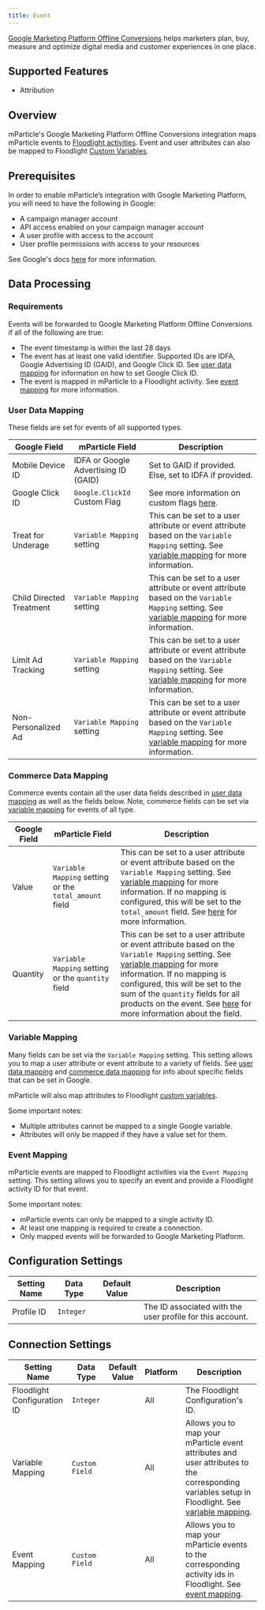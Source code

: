 ```yaml
---
title: Event
---
```


[Google Marketing Platform Offline Conversions](https://marketingplatform.google.com/about/enterprise/) helps marketers plan, buy, measure and optimize digital media and customer experiences in one place.

## Supported Features

* Attribution

## Overview

mParticle's Google Marketing Platform Offline Conversions integration maps mParticle events to [Floodlight activities](https://support.google.com/dcm/answer/2823234?hl=en). Event and user attributes can also be mapped to Floodlight [Custom Variables](https://support.google.com/dcm/answer/2823222?hl=en).

## Prerequisites

In order to enable mParticle’s integration with Google Marketing Platform, you will need to have the following in Google:

* A campaign manager account
* API access enabled on your campaign manager account
* A user profile with access to the account
* User profile permissions with access to your resources

See Google's docs [here](https://developers.google.com/doubleclick-advertisers/getting_started) for more information.

## Data Processing

### Requirements

Events will be forwarded to Google Marketing Platform Offline Conversions if all of the following are true:

* The event timestamp is within the last 28 days
* The event has at least one valid identifier. Supported IDs are IDFA, Google Advertising ID (GAID), and Google Click ID. See [user data mapping](#user-data-mapping) for information on how to set Google Click ID.
* The event is mapped in mParticle to a Floodlight activity. See [event mapping](#event-mapping) for more information.

### User Data Mapping

These fields are set for events of all supported types.

| Google Field | mParticle Field | Description |
| --- | --- | --- |
| Mobile Device ID | IDFA or Google Advertising ID (GAID) | Set to GAID if provided. Else, set to IDFA if provided. |
| Google Click ID | `Google.ClickId` Custom Flag | See more information on custom flags [here](/developers/server/json-reference/#custom_flags). |
| Treat for Underage | `Variable Mapping` setting | This can be set to a user attribute or event attribute based on the `Variable Mapping` setting. See [variable mapping](#variable-mapping) for more information. |
| Child Directed Treatment | `Variable Mapping` setting | This can be set to a user attribute or event attribute based on the `Variable Mapping` setting. See [variable mapping](#variable-mapping) for more information. |
| Limit Ad Tracking | `Variable Mapping` setting | This can be set to a user attribute or event attribute based on the `Variable Mapping` setting. See [variable mapping](#variable-mapping) for more information. |
| Non-Personalized Ad | `Variable Mapping` setting | This can be set to a user attribute or event attribute based on the `Variable Mapping` setting. See [variable mapping](#variable-mapping) for more information. |

### Commerce Data Mapping

Commerce events contain all the user data fields described in [user data mapping](#user-data-mapping) as well as the fields below. Note, commerce fields can be set via [variable mapping](#variable-mapping) for events of all type.

| Google Field | mParticle Field | Description |
| --- | --- | --- |
| Value | `Variable Mapping` setting or the `total_amount` field | This can be set to a user attribute or event attribute based on the `Variable Mapping` setting. See [variable mapping](#variable-mapping) for more information. If no mapping is configured, this will be set to the `total_amount` field. See [here](/developers/server/json-reference/#product_action) for more information.
| Quantity | `Variable Mapping` setting or the `quantity` field | This can be set to a user attribute or event attribute based on the `Variable Mapping` setting. See [variable mapping](#variable-mapping) for more information. If no mapping is configured, this will be set to the sum of the `quantity` fields for all products on the event. See [here](/developers/server/json-reference/#product_action) for more information about the field.

### Variable Mapping

Many fields can be set via the `Variable Mapping` setting. This setting allows you to map a user attribute or event attribute to a variety of fields. See [user data mapping](#user-data-mapping) and [commerce data mapping](#commerce-data-mapping) for info about specific fields that can be set in Google.

mParticle will also map attributes to Floodlight [custom variables](https://support.google.com/dcm/answer/2823222?hl=en).

Some important notes:
* Multiple attributes cannot be mapped to a single Google variable.
* Attributes will only be mapped if they have a value set for them.

### Event Mapping

mParticle events are mapped to Floodlight activities via the `Event Mapping` setting. This setting allows you to specify an event and provide a Floodlight activity ID for that event.

Some important notes:
* mParticle events can only be mapped to a single activity ID.
* At least one mapping is required to create a connection.
* Only mapped events will be forwarded to Google Marketing Platform.

## Configuration Settings

| Setting Name | Data Type | Default Value | Description |
| --- | --- | --- | --- |
| Profile ID | `Integer` | <unset> | The ID associated with the user profile for this account. |

## Connection Settings

| Setting Name | Data Type | Default Value | Platform | Description |
| --- | --- | --- | --- | --- |
| Floodlight Configuration ID | `Integer` | <unset> | All | The Floodlight Configuration's ID. |
| Variable Mapping | `Custom Field` | <unset> | All | Allows you to map your mParticle event attributes and user attributes to the corresponding variables setup in Floodlight. See [variable mapping](#variable-mapping). |
| Event Mapping | `Custom Field` | <unset> | All | Allows you to map your mParticle events to the corresponding activity ids in Floodlight. See [event mapping](#event-mapping). |

